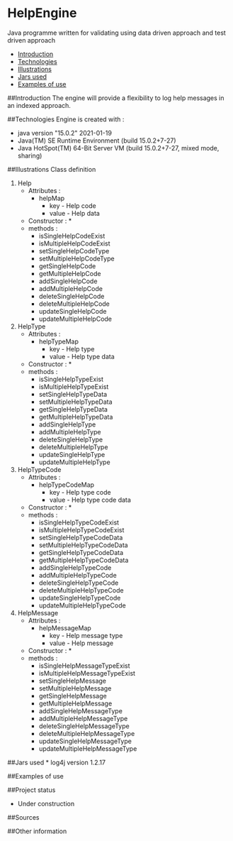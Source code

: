 # HelpEngine
Java programme written for validating using data driven approach and test driven approach

* [Introduction](#introduction)
* [Technologies](#technologies)
* [Illustrations](#illustrations)
* [Jars used](#jars-used)
* [Examples of use](#examples-of-use)

##Introduction
The engine will provide a flexibility to log help messages in an indexed approach.

##Technologies
Engine is created with :
* java version "15.0.2" 2021-01-19
* Java(TM) SE Runtime Environment (build 15.0.2+7-27)
* Java HotSpot(TM) 64-Bit Server VM (build 15.0.2+7-27, mixed mode, sharing)

##Illustrations
Class definition
1. Help
    * Attributes :
        * helpMap
            * key - Help code
            * value - Help data
    * Constructor :
        *
    * methods :
        * isSingleHelpCodeExist
        * isMultipleHelpCodeExist
        * setSingleHelpCodeType
        * setMultipleHelpCodeType
        * getSingleHelpCode
        * getMultipleHelpCode
        * addSingleHelpCode
        * addMultipleHelpCode
        * deleteSingleHelpCode
        * deleteMultipleHelpCode
        * updateSingleHelpCode
        * updateMultipleHelpCode
2. HelpType
    * Attributes :
        * helpTypeMap
            * key - Help type
            * value - Help type data
    * Constructor :
        *
    * methods :
        * isSingleHelpTypeExist
        * isMultipleHelpTypeExist
        * setSingleHelpTypeData
        * setMultipleHelpTypeData
        * getSingleHelpTypeData
        * getMultipleHelpTypeData
        * addSingleHelpType
        * addMultipleHelpType
        * deleteSingleHelpType
        * deleteMultipleHelpType
        * updateSingleHelpType
        * updateMultipleHelpType
3. HelpTypeCode
    * Attributes :
        * helpTypeCodeMap
            * key - Help type code
            * value - Help type code data
    * Constructor :
        *
    * methods :
        * isSingleHelpTypeCodeExist
        * isMultipleHelpTypeCodeExist
        * setSingleHelpTypeCodeData
        * setMultipleHelpTypeCodeData
        * getSingleHelpTypeCodeData
        * getMultipleHelpTypeCodeData
        * addSingleHelpTypeCode
        * addMultipleHelpTypeCode
        * deleteSingleHelpTypeCode
        * deleteMultipleHelpTypeCode
        * updateSingleHelpTypeCode
        * updateMultipleHelpTypeCode
4. HelpMessage
    * Attributes :
        * helpMessageMap
            * key - Help message type
            * value - Help message
    * Constructor :
        *
    * methods :
        * isSingleHelpMessageTypeExist
        * isMultipleHelpMessageTypeExist
        * setSingleHelpMessage
        * setMultipleHelpMessage
        * getSingleHelpMessage
        * getMultipleHelpMessage
        * addSingleHelpMessageType
        * addMultipleHelpMessageType
        * deleteSingleHelpMessageType
        * deleteMultipleHelpMessageType
        * updateSingleHelpMessageType
        * updateMultipleHelpMessageType

##Jars used
    * log4j version 1.2.17

##Examples of use

##Project status
* Under construction

##Sources

##Other information